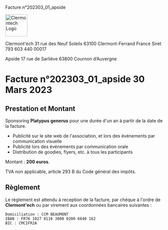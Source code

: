 <p class="invoice-number">Facture n°202303_01_apside</p>

<img class="left" width="70px" src="http://clermontech.org/images/clermontech_logo_200px.png" alt="Clermontech Logo" />

<p class="address-us">
<span class="address-title">Clermont'ech</span>
<span class="address-street">31 rue des Neuf Soleils</span>
<span class="address-city">63100 Clermont-Ferrand</span>
<span class="address-country">France</span>
<span class="address-extra">Siret 793 603 440 00017</span>
</p>

<p class="address-client">
<span class="address-title">Apside</span>
<span class="address-street">17 rue de Sarliève</span>
<span class="address-city">63800 Cournon d’Auvergne</span>
</p>

<h1 class="invoice-title">
Facture n°202303_01_apside 30 Mars 2023
</h1>

## Prestation et Montant

Sponsoring **Platypus generus** pour une durée d'un an à partir de la
date de la facture.

* Publicité sur le site web de l'association, et lors des événements par communication visuelle
* Publicité lors des événements par communication orale
* Distribution de goodies, flyers, etc. à tous les participants

Montant : **200 euros**.

TVA non applicable, article 293 B du Code général des impôts.


## Règlement

Le règlement est attendu à reception de la facture, par chèque à l'ordre de
**Clermont'ech** ou par virement aux coordonnées bancaires suivantes :

	Domiciliation : CCM BEAUMONT
	IBAN : FR76 1027 8116 3800 0200 6640 162
	BIC : CMCIFR2A
